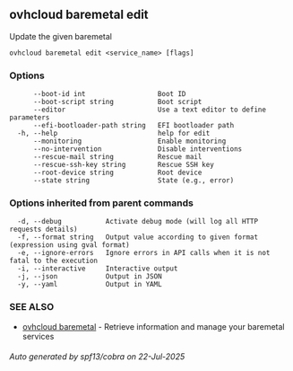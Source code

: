 ## ovhcloud baremetal edit

Update the given baremetal

```
ovhcloud baremetal edit <service_name> [flags]
```

### Options

```
      --boot-id int                  Boot ID
      --boot-script string           Boot script
      --editor                       Use a text editor to define parameters
      --efi-bootloader-path string   EFI bootloader path
  -h, --help                         help for edit
      --monitoring                   Enable monitoring
      --no-intervention              Disable interventions
      --rescue-mail string           Rescue mail
      --rescue-ssh-key string        Rescue SSH key
      --root-device string           Root device
      --state string                 State (e.g., error)
```

### Options inherited from parent commands

```
  -d, --debug           Activate debug mode (will log all HTTP requests details)
  -f, --format string   Output value according to given format (expression using gval format)
  -e, --ignore-errors   Ignore errors in API calls when it is not fatal to the execution
  -i, --interactive     Interactive output
  -j, --json            Output in JSON
  -y, --yaml            Output in YAML
```

### SEE ALSO

* [ovhcloud baremetal](ovhcloud_baremetal.md)	 - Retrieve information and manage your baremetal services

###### Auto generated by spf13/cobra on 22-Jul-2025
